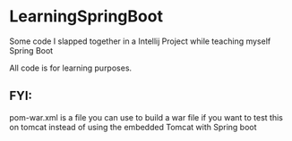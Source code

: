 # LearningSpringBoot
Some code I slapped together in a Intellij Project while teaching myself Spring Boot

All code is for learning purposes. 

## FYI: 
pom-war.xml is a file you can use to build a war file if you want to test this on tomcat instead of using the embedded 
Tomcat with Spring boot
